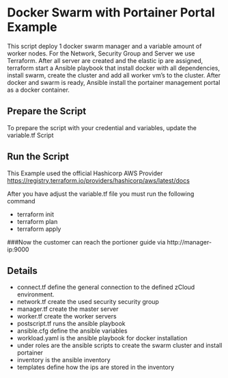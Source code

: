 # Docker Swarm with Portainer Portal Example
This script deploy 1 docker swarm manager and a variable amount of worker nodes.
For the Network, Security Group and Server we use Terraform.
After all server are created and the elastic ip are assigned, terraform start a Ansible playbook that install docker with all dependencies, install swarm, create the cluster and add all worker vm’s to the cluster.
After docker and swarm is ready, Ansible install the portainer management portal as a docker container.

## Prepare the Script
To prepare the script with your credential and variables, update the variable.tf Script


## Run the Script
This Example used the official Hashicorp AWS Provider https://registry.terraform.io/providers/hashicorp/aws/latest/docs

After you have adjust the variable.tf file you must run the following command
- terraform init
- terraform plan
- terraform apply

###Now the customer can reach the portioner guide via http://manager-ip:9000

## Details
- connect.tf define the general connection to the defined zCloud environment.
- network.tf create the used security security group
- manager.tf create the master server
- worker.tf create the worker servers
- postscript.tf runs the ansible playbook
- ansible.cfg define the ansible variables
- workload.yaml is the ansible playbook for docker installation
- under roles are the ansible scripts to create the swarm cluster and install portainer
- inventory is the ansible inventory
- templates define how the ips are stored in the inventory
